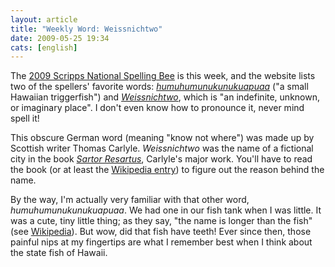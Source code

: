 ```yaml
---
layout: article
title: "Weekly Word: Weissnichtwo"
date: 2009-05-25 19:34
cats: [english]
---
```

The <a href="http://www.spellingbee.com/">2009 Scripps National Spelling Bee</a> is this week, and the website lists two of the spellers' favorite words: <em><a href="http://www.merriam-webster.com/dictionary/humuhumunukunukuapuaa">humuhumunukunukuapuaa</a></em> ("a small Hawaiian triggerfish") and <em><a href="http://www.merriam-webster.com/dictionary/weissnichtwo">Weissnichtwo</a></em>, which is "an indefinite, unknown, or imaginary place". I don't even know how to pronounce it, never mind spell it!

This obscure German word (meaning "know not where") was made up by Scottish writer Thomas Carlyle. <em>Weissnichtwo</em> was the name of a fictional city in the book <em><a href="http://en.wikipedia.org/wiki/Sartor_Resartus">Sartor Resartus</a></em>, Carlyle's major work. You'll have to read the book (or at least the <a href="http://en.wikipedia.org/wiki/Sartor_Resartus#Weissnichtwo" title="Weissnichtwo">Wikipedia entry</a>) to figure out the reason behind the name.

By the way, I'm actually very familiar with that other word, <em>humuhumunukunukuapuaa</em>. We had one in our fish tank when I was little. It was a cute, tiny little thing; as they say, "the name is longer than the fish" (see <a href="http://en.wikipedia.org/wiki/Reef_Triggerfish">Wikipedia</a>). But wow, did that fish have teeth! Ever since then, those painful nips at my fingertips are what I remember best when I think about the state fish of Hawaii.
